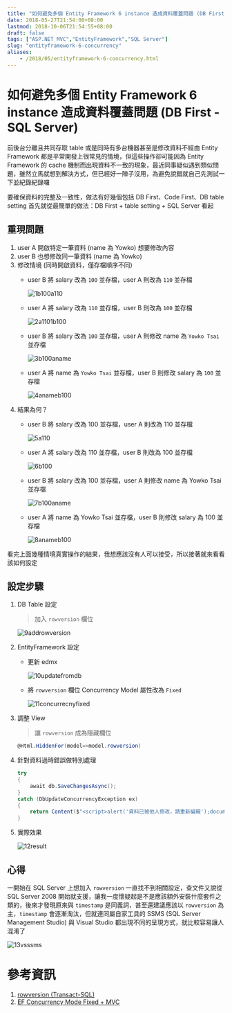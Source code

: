 ```yaml
---
title: "如何避免多個 Entity Framework 6 instance 造成資料覆蓋問題 (DB First - SQL Server)"
date: 2018-05-27T21:54:00+08:00
lastmod: 2018-10-06T21:54:55+08:00
draft: false
tags: ["ASP.NET MVC","EntityFramework","SQL Server"]
slug: "entityframework-6-concurrency"
aliases:
    - /2018/05/entityframework-6-concurrency.html
---
```

# 如何避免多個 Entity Framework 6 instance 造成資料覆蓋問題 (DB First - SQL Server)
前後台分離且共同存取 table 或是同時有多台機器甚至是修改資料不經由 Entity Framework 都是平常開發上很常見的情境，但這些操作卻可能因為 Entity Framework 的 cache 機制而出現資料不一致的現象，最近同事疑似遇到類似問題，雖然立馬就想到解決方式，但已經好一陣子沒用，為避免說錯就自己先測試一下並紀錄紀錄囉

要確保資料的完整及一致性，做法有好幾個包括 DB First、Code First、DB table setting 首先就從最簡單的做法：DB First + table setting + SQL Server 看起

## 重現問題
1. user A 開啟特定一筆資料 (name 為 Yowko) 想要修改內容
2. user B 也想修改同一筆資料 (name 為 Yowko) 
3. 修改情境 (同時開啟資料，僅存檔順序不同)
    - user B 將 salary 改為 `100` 並存檔，user A 則改為 `110` 並存檔
        
        ![1b100a110](https://user-images.githubusercontent.com/3851540/40586516-9184cace-61f5-11e8-9a49-ecb28d37489c.png)
    - user A 將 salary 改為 `110` 並存檔，user B 則改為 `100`  並存檔
        
        ![2a1101b100](https://user-images.githubusercontent.com/3851540/40586518-91aad174-61f5-11e8-8e36-f56c3aabc964.png) 
    - user B 將 salary 改為 `100` 並存檔，user A 則修改 name 為 `Yowko Tsai` 並存檔
        
        ![3b100aname](https://user-images.githubusercontent.com/3851540/40586519-91d5b33a-61f5-11e8-8530-dcc5ee814d6f.png)
    - user A 將 name 為 `Yowko Tsai` 並存檔，user B 則修改 salary 為 `100` 並存檔
        
        ![4anameb100](https://user-images.githubusercontent.com/3851540/40586520-91fd8d60-61f5-11e8-89e7-566262b6a6df.png)
4. 結果為何？
    - user B 將 salary 改為 100 並存檔，user A 則改為 110 並存檔
        
        ![5a110](https://user-images.githubusercontent.com/3851540/40586507-9011f1b2-61f5-11e8-8893-db12432fb3bd.png)
    - user A 將 salary 改為 110 並存檔，user B 則改為 100  並存檔
        
        ![6b100](https://user-images.githubusercontent.com/3851540/40586508-90393a88-61f5-11e8-855d-a16ab36b3d63.png) 
    - user B 將 salary 改為 100 並存檔，user A 則修改 name 為 Yowko Tsai 並存檔
        
        ![7b100aname](https://user-images.githubusercontent.com/3851540/40586509-905f85bc-61f5-11e8-821f-734cf06a2999.png)
    - user A 將 name 為 Yowko Tsai 並存檔，user B 則修改 salary 為 100 並存檔
        
        ![8anameb100](https://user-images.githubusercontent.com/3851540/40586510-908596b2-61f5-11e8-9ebe-7fbd5dee44c6.png)

看完上面幾種情境真實操作的結果，我想應該沒有人可以接受，所以接著就來看看該如何設定

## 設定步驟
1. DB Table 設定
    >加入 `rowversion` 欄位
    
    ![9addrowversion](https://user-images.githubusercontent.com/3851540/40586511-90ae1a2e-61f5-11e8-8fcc-4a11206053eb.png)

3. EntityFramework 設定
    - 更新 edmx 
        
        ![10updatefromdb](https://user-images.githubusercontent.com/3851540/40586512-90dae464-61f5-11e8-9166-663a30e39939.png)
    - 將 `rowversion` 欄位 Concurrency Model 屬性改為 `Fixed` 
        
        ![11concurrecnyfixed](https://user-images.githubusercontent.com/3851540/40586513-9104c96e-61f5-11e8-8ec6-6b08efc6bc9f.png)
4. 調整 View
    > 讓 `rowversion` 成為隱藏欄位

    ```cs
    @Html.HiddenFor(model=>model.rowversion)
    ```
1. 針對資料過時錯誤做特別處理
    
    ```cs
    try
    {
        await db.SaveChangesAsync();
    }
    catch (DbUpdateConcurrencyException ex)
    {
        return Content($"<script>alert('資料已被他人修改，請重新編輯');document.location = '{Url.Action("Edit",user.Id)}'</script>");
    }
    ``` 
2. 實際效果
    
    ![12result](https://user-images.githubusercontent.com/3851540/40586514-91304c2e-61f5-11e8-88f7-355e254289c3.png)

## 心得
一開始在 SQL Server 上想加入 `rowversion` 一直找不到相關設定，查文件又說從 SQL Server 2008 開始就支援，讓我一度懷疑起是不是應該額外安裝什麼套件之類的，後來才發現原來與 `timestamp` 是同義詞，甚至還建議應該以 `rowversion` 為主，`timestamp` 會逐漸淘汰，但就連同屬自家工具的 SSMS (SQL Server Management Studio) 與 Visual Studio 都出現不同的呈現方式，就比較容易讓人混淆了

![13vsssms](https://user-images.githubusercontent.com/3851540/40586515-915d20be-61f5-11e8-96fe-e64b5de39d50.png)

# 參考資訊
1. [rowversion (Transact-SQL)](https://docs.microsoft.com/zh-tw/sql/t-sql/data-types/rowversion-transact-sql?view=sql-server-2017)
2. [EF Concurrency Mode Fixed + MVC](https://sellsbrothers.com/12699)
